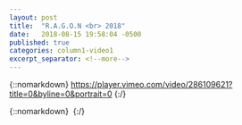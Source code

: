 ```yaml
---
layout: post
title:  "R.A.G.O.N <br> 2018"
date:   2018-08-15 19:58:04 -0500
published: true
categories: column1-video1
excerpt_separator: <!--more-->
---
```

{::nomarkdown}
https://player.vimeo.com/video/286109621?title=0&byline=0&portrait=0
{:/}  

<!--more-->
{::nomarkdown}
<img class="lazyload" data-vimeo-id="286109621" src="" alt="">
{:/}  
